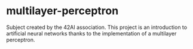 # multilayer-perceptron
Subject created by the 42AI association. This project is an introduction to artificial neural networks thanks to the implementation of a multilayer perceptron.
